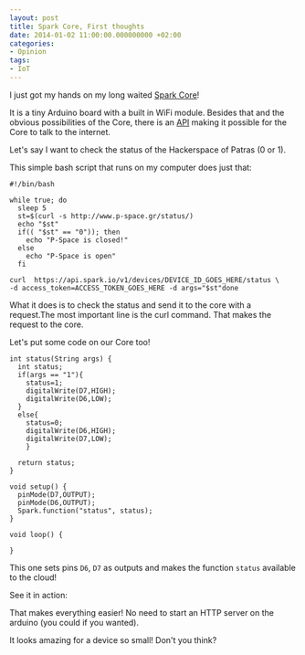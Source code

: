 ```yaml
---
layout: post
title: Spark Core, First thoughts
date: 2014-01-02 11:00:00.000000000 +02:00
categories:
- Opinion
tags:
- IoT
---
```


I just got my hands on my long waited [Spark Core](http://tsagi.me/spark.io)!

It is a tiny Arduino board with a built in WiFi module. Besides that and the obvious possibilities of the Core, there is an [API](http://tsagi.me/docs.spark.io) making it possible for the Core to talk to the internet.

<!--more-->

Let's say I want to check the status of the Hackerspace of Patras (0 or 1).

This simple bash script that runs on my computer does just that:

```
#!/bin/bash

while true; do
  sleep 5
  st=$(curl -s http://www.p-space.gr/status/)
  echo "$st"
  if(( "$st" == "0")); then
    echo "P-Space is closed!"
  else
    echo "P-Space is open"
  fi

curl  https://api.spark.io/v1/devices/DEVICE_ID_GOES_HERE/status \        -d access_token=ACCESS_TOKEN_GOES_HERE -d args="$st"done

```

What it does is to check the status and send it to the core with a request.The most important line is the curl command. That makes the request to the core.

Let's put some code on our Core too!

```
int status(String args) {
  int status;
  if(args == "1"){
    status=1;
    digitalWrite(D7,HIGH);
    digitalWrite(D6,LOW);
  }
  else{
    status=0;
    digitalWrite(D6,HIGH);
    digitalWrite(D7,LOW);
    }

  return status;
}

void setup() {
  pinMode(D7,OUTPUT);
  pinMode(D6,OUTPUT);
  Spark.function("status", status);
}

void loop() {

}

```

This one sets pins `D6`, `D7` as outputs and makes the function `status` available to the cloud!

See it in action:

That makes everything easier! No need to start an HTTP server on the arduino (you could if you wanted).

It looks amazing for a device so small! Don't you think?
